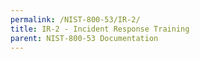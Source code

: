 ```yaml
---
permalink: /NIST-800-53/IR-2/
title: IR-2 - Incident Response Training
parent: NIST-800-53 Documentation
---
```

